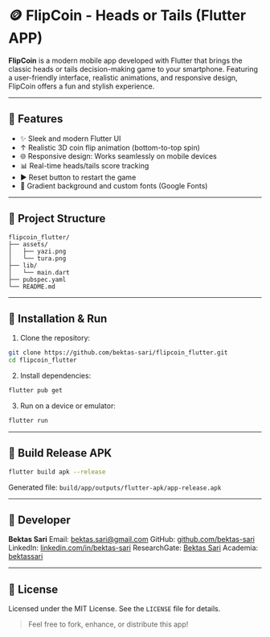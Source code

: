# 🪙 FlipCoin - Heads or Tails (Flutter APP)

**FlipCoin** is a modern mobile app developed with Flutter that brings the classic heads or tails decision-making game to your smartphone. 
Featuring a user-friendly interface, realistic animations, and responsive design, FlipCoin offers a fun and stylish experience.

---

## 🚀 Features

* ✨ Sleek and modern Flutter UI
* ↑ Realistic 3D coin flip animation (bottom-to-top spin)
* 🌐 Responsive design: Works seamlessly on mobile devices
* 📊 Real-time heads/tails score tracking
* ▶️ Reset button to restart the game
* 🎨 Gradient background and custom fonts (Google Fonts)

---

## 📂 Project Structure

```
flipcoin_flutter/
├── assets/
│   ├── yazi.png
│   └── tura.png
├── lib/
│   └── main.dart
├── pubspec.yaml
└── README.md
```

---

## 🔧 Installation & Run

1. Clone the repository:

```bash
git clone https://github.com/bektas-sari/flipcoin_flutter.git
cd flipcoin_flutter
```

2. Install dependencies:

```bash
flutter pub get
```

3. Run on a device or emulator:

```bash
flutter run
```

---

## 🚀 Build Release APK

```bash
flutter build apk --release
```

Generated file: `build/app/outputs/flutter-apk/app-release.apk`

---

## 👤 Developer

**Bektas Sari**
Email: [bektas.sari@gmail.com](mailto:bektas.sari@gmail.com)
GitHub: [github.com/bektas-sari](https://github.com/bektas-sari)
LinkedIn: [linkedin.com/in/bektas-sari](https://www.linkedin.com/in/bektas-sari)
ResearchGate: [Bektas Sari](https://www.researchgate.net/profile/Bektas-Sari-3)
Academia: [bektassari](https://independent.academia.edu/bektassari)

---

## 📄 License

Licensed under the MIT License. See the `LICENSE` file for details.

> Feel free to fork, enhance, or distribute this app!
